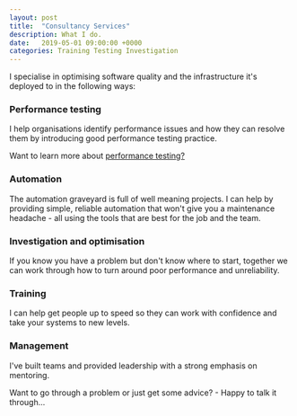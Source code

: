 ```yaml
---
layout: post
title:  "Consultancy Services"
description: What I do.
date:   2019-05-01 09:00:00 +0000
categories: Training Testing Investigation 
---
```

I specialise in optimising software quality and the infrastructure it's deployed to in the following ways:
 
### Performance testing
I help organisations identify performance issues and how they can resolve them by introducing good performance testing practice.
 
Want to learn more about [performance testing?](../performance-testing/)
 
### Automation
The automation graveyard is full of well meaning projects. I can help by providing simple, reliable automation that won't give you a maintenance headache - all using the tools that are best for the job and the team.
 
### Investigation and optimisation
If you know you have a problem but don't know where to start, together we can work through how to turn around poor performance and unreliability.
 
### Training
I can help get people up to speed so they can work with confidence and take your systems to new levels.
 
### Management
I've built teams and provided leadership with a strong emphasis on mentoring.
 
Want to go through a problem or just get some advice? - Happy to talk it through...
